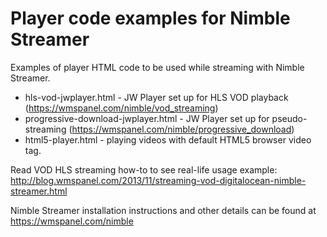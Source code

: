 Player code examples for Nimble Streamer
==============================

Examples of player HTML code to be used while streaming with Nimble Streamer.

- hls-vod-jwplayer.html - JW Player set up for HLS VOD playback (https://wmspanel.com/nimble/vod_streaming)
- progressive-download-jwplayer.html - JW Player set up for pseudo-streaming (https://wmspanel.com/nimble/progressive_download)
- html5-player.html - playing videos with default HTML5 browser video tag.

Read VOD HLS streaming how-to to see real-life usage example: http://blog.wmspanel.com/2013/11/streaming-vod-digitalocean-nimble-streamer.html

Nimble Streamer installation instructions and other details can be found at https://wmspanel.com/nimble